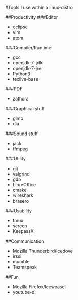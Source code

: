 #Tools I use within a linux-distro

##Productivity
###Editor
- eclipse
- vim
- atom

###Compiler/Runtime
- gcc
- openjdk-7-jdk
- openjdk-7-jre
- Python3
- texlive-base

###PDF
- zathura

###Graphical stuff
- gimp
- dia

###Sound stuff
- jack
- ffmpeg

###Utility
- git
- valgrind
- gdb
- LibreOffice
- cmake
- wireshark
- brasero

###Usability
- tmux
- screen
- KeepassX

##Communication
- Mozilla Thunderbird/Icedove
- irssi
- mumble
- Teamspeak

##Fun
- Mozilla Firefox/Iceweasel
- youtube-dl
